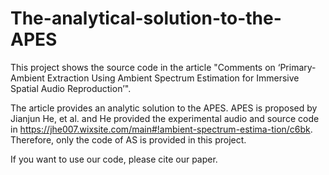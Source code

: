 # The-analytical-solution-to-the-APES
This project shows the source code in the article "Comments on ‘Primary-Ambient Extraction Using Ambient Spectrum Estimation for Immersive Spatial Audio Reproduction’".

The article provides an analytic solution to the APES. APES is proposed by Jianjun He, et al. and He provided the experimental audio and source code in https://jhe007.wixsite.com/main#!ambient-spectrum-estima-tion/c6bk. Therefore, only the code of AS is provided in this project.

If you want to use our code, please cite our paper.

